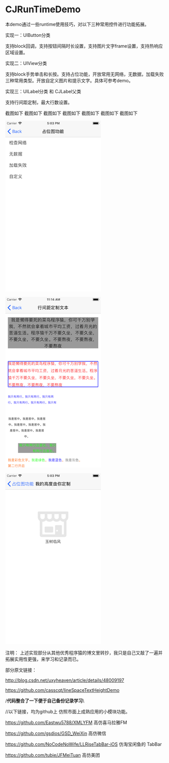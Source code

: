 # CJRunTimeDemo

本demo通过一些runtime使用技巧，对以下三种常用控件进行功能拓展。

实现一：UIButton分类

支持block回调，支持按钮间隔时长设置，支持图片文字frame设置，支持热响应区域设置。

实现二：UIView分类

支持block手势单击和长按。支持占位功能，开放常用无网络，无数据，加载失败 三种常用类型。开放自定义图片和提示文字。具体可参考demo。

实现三：UILabel分类 和 CJLabel父类

支持行间距定制，最大行数设置。

截图如下 截图如下  截图如下  截图如下  截图如下  截图如下  截图如下


![image](https://github.com/JamhonyZ/CJRunTimeDemo/blob/master/CJRunTimeDemo/ScreenShoot/ScreenShot0.png)

![image](https://github.com/JamhonyZ/CJRunTimeDemo/blob/master/CJRunTimeDemo/ScreenShoot/ScreenShot1.png)

![image](https://github.com/JamhonyZ/CJRunTimeDemo/blob/master/CJRunTimeDemo/ScreenShoot/ScreenShot2.png)


注明：
上述实现部分从其他优秀程序猿的博文里转抄，我只是自己又敲了一遍并拓展实用性更强，来学习和记录而已。

部分原文链接：

http://blog.csdn.net/uxyheaven/article/details/48009197

https://github.com/casscqt/lineSpaceTextHeightDemo


/**代码整合了一下便于自己备份记录学习**\


//以下链接，均为github上 仿照市面上成熟应用的小模块功能。

https://github.com/Eastwu5788/XMLYFM   高仿喜马拉雅FM

https://github.com/gsdios/GSD_WeiXin   高仿微信

https://github.com/NoCodeNoWife/LLRiseTabBar-iOS  仿淘宝闲鱼的 TabBar

https://github.com/tubie/JFMeiTuan  高仿美团

